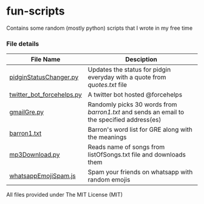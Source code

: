 # fun-scripts

Contains some random (mostly python) scripts that I wrote in my free time

### File details

File Name | Desciption
------------ | -------------
[pidginStatusChanger.py](pidginStatusChanger.py) | Updates the status for pidgin everyday with a quote from _quotes.txt_ file
[twitter_bot_forcehelps.py](twitter_bot_forcehelps.py) | A twitter bot hosted @forcehelps
[gmailGre.py](gmailGre.py) | Randomly picks 30 words from _barron1.txt_ and sends an email to the specified address(es)
[barron1.txt](barron1.txt) | Barron's word list for GRE along with the meanings
[mp3Download.py](mp3Download.py) | Reads name of songs from listOfSongs.txt file and downloads them
[whatsappEmojiSpam.js](whatsappEmojiSpam.js) | Spam your friends on whatsapp with random emojis


All files provided under The MIT License (MIT)
